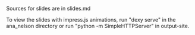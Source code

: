 Sources for slides are in slides.md

To view the slides with impress.js animations, run "dexy serve" in the
ana\_nelson directory or run "python -m SimpleHTTPServer" in output-site.


